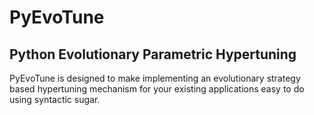 # PyEvoTune
## Python Evolutionary Parametric Hypertuning

PyEvoTune is designed to make implementing an evolutionary strategy based hypertuning mechanism for your existing applications easy to do using syntactic sugar.
